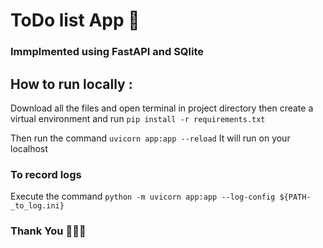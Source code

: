 # ToDo list App 📝
### Immplmented using FastAPI and SQlite

## How to run locally :
Download all the files and open terminal in project directory then create a virtual environment 
and run ```pip install -r requirements.txt```

Then run the command  ```uvicorn app:app --reload``` 
It will run on your localhost

### To record logs
Execute the command ```python -m uvicorn app:app --log-config ${PATH-_to_log.ini}```
### Thank You 👋👋👋

